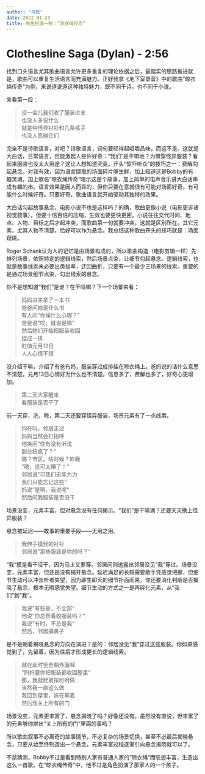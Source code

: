 ```yaml
---
author: "弓枚"
date: 2022-01-23
title: 角色扮演一例：“晾衣绳传奇”
---
```


# Clothesline Saga (Dylan) - 2:56

找到口头语言尤其歌曲语言允许更多重复的理论依据之后，最踏实的思路推进就是，歌曲可以重复生活语言而充满魅力。正好我拿《地下室录音》中的歌曲”晾衣绳传奇“为例，来说道说道这种独特魅力，既不同于诗，也不同于小说。

来看第一段：

> 没一会儿我们收了服装进来<br>
> 也没人多说什么<br>
> 就是些怪异衬衫和几条裤子<br>
> 也没人愿碰它们

完全不是诗歌语言，对吧？诗歌语言，词句要经得起咀嚼品味，而这不是。这就是大白话，日常语言，但能激起人些许好奇：”我们“是干嘛地？为嘛穿怪异服装？看起来服装也没太大用途？这让人想知道究竟。开头“惊吓听众”的技巧之一：费解勾起悬念。对我有效，因为语言撷取的场面碎片够生鲜，加上知道这是Bobby的有趣灵魂，加上歌名”晾衣绳传奇“暗示这是个故事，加上简单的电声音乐讲大白话串成有趣的串。语言效果是因人而异的，但你只要在意就很有可能对场面好奇，有可能什么时候好奇。只要好奇，歌曲语言就开始驱动其独特的效果。

大白话勾起故事悬念，电影小说不也是这样吗？的确，歌曲更像小说（电影更诉诸视觉叙事），但要十倍百倍的压缩，生效也要更快更密。小说往往交代时间、地点、人物、目标之后才起冲突，而歌曲第一句就要冲突，这就是区别所在。其它元素，尤其人物不清楚，恰好可以作为悬念。我总结这种歌曲开头的技巧就是：场面窥斑。

Roger Schank认为人的记忆是由场景构成的，所以歌曲构造（电影剪辑一样）先排列场景，依照特定的逻辑线索，然后场景点染，让细节勾起悬念。逻辑线索，也就是故事线索未必要出类拔萃，迂回曲折，只要有一个最少三场景的线索。重要的是通过场景细节点染，勾出线索的悬念。

你不是想知道“我们”是谁？在干吗嘛？下一个场景来看：

> 妈妈进来拿了一本书<br>
> 爸爸问她是什么书<br>
> 有人问“你操什么心哪？”<br>
> 爸爸说“哎，就说是嘛”<br>
> 然后她们开始把服装收回<br>
> 挂成一排<br>
> 时值元月13日<br>
> 人人心情不错

没介绍干嘛，介绍了有爸有妈，服装穿过成排挂在晾衣绳上。爸妈说的话什么意思不清楚，元月13日心情好为什么也不清楚。信息多了，费解也多了，好奇心更增加。

> 第二天大家醒来<br>
> 看服装是否干了

前一天穿，洗，晾，第二天还要穿怪异服装，场景元素有了一点线索。

> 狗在叫，邻居走过<br>
> 妈妈当然会打招呼<br>
> 他笑问“你有没有听说<br>
> 副总统疯了？“<br>
> 哪？市区。啥时候？昨晚<br>
> ”嗯，这可太糟了！“<br>
> 邻居说”可我们无能为力<br>
> 我们只能忘记这些“<br>
> 妈说”是啊，我说呢“<br>
> 然后问我服装是否没干

场景没变，元素丰富，但对悬念没有任何揭示。“我们”是干嘛滴？还要天天换上怪异服装？

悬念被延迟——故事的重要手段——无用之用。

> 我伸手摸我的衬衫<br>
> 邻居说”那些服装是你的吗？“

“我”摸是看干没干，因为马上又要穿。邻居问则透露出邻居没见“我”穿过。场景没变，元素丰富，但还是没有揭开悬念。延迟满足的长短需要歌手凭感觉把握，但细节生动可以冲淡听者失望，因为即生即灭的细节扑面而来，你还要消化判断是否揭晓了悬念，根本无暇感觉失望。细节生动的方式之一是再碎化元素，从“我们”到“我”。



> 我说”有些是，不全部“<br>
> 他说”你总帮着收服装吗？“<br>
> 我说”有时，不总是我“<br>
> 然后，邻居擤鼻子

是不是朝着揭晓悬念的方向在演进？是的：邻居没见“我”穿过这些服装。你如果感觉到了，先留着，因为往后才形成更长的逻辑线索。

> 就在此时爸爸朝外面喊<br>
> ”妈妈要你把服装都收回屋里“<br>
> 那，我就赶紧按吩咐做<br>
> 当然我一直这么做<br>
> 我回到屋里，妈在等着<br>
> 然后我关上所有的门

场景没变，元素更丰富了，悬念揭晓了吗？好像还没有。虽然没有直说，但丰富了的元素够你拼出“关上所有的门”里面的事吗？

所以歌曲叙事不必离奇的故事情节，不必复杂的场景切换，甚至不必最后揭晓悬念，只要从始至终制造出一个悬念，元素丰富过程逐渐引向悬念揭晓就可以了。

不禁猜测，Bobby不过是看到特别人家有普通人家的“晾衣绳”而联想丰富，生造出这么一首歌。在“晾衣绳传奇”中，他不过是角色扮演了那家人的一个孩子。
